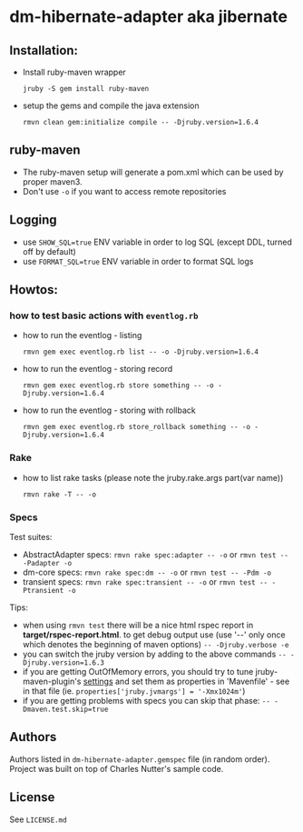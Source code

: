 dm-hibernate-adapter aka jibernate
=========================================


Installation:
-------------

* Install ruby-maven wrapper

    `jruby -S gem install ruby-maven`

* setup the gems and compile the java extension

    `rmvn clean gem:initialize compile -- -Djruby.version=1.6.4`

ruby-maven
----------

* The ruby-maven setup will generate a pom.xml which can be used by proper maven3.
* Don't use `-o` if you want to access remote repositories

Logging
-------

* use `SHOW_SQL=true` ENV variable in order to log SQL (except DDL, turned off by default)
* use `FORMAT_SQL=true` ENV variable in order to format SQL logs

Howtos:
-------

### how to test basic actions with `eventlog.rb`

* how to run the eventlog - listing

    `rmvn gem exec eventlog.rb list -- -o -Djruby.version=1.6.4`

* how to run the eventlog - storing record

    `rmvn gem exec eventlog.rb store something -- -o -Djruby.version=1.6.4`

* how to run the eventlog - storing with rollback

    `rmvn gem exec eventlog.rb store_rollback something -- -o -Djruby.version=1.6.4`

### Rake

* how to list rake tasks (please note the jruby.rake.args part(var name))

    `rmvn rake -T -- -o`

### Specs

Test suites:

* AbstractAdapter specs: `rmvn rake spec:adapter -- -o` or `rmvn test -- -Padapter -o`
* dm-core specs: `rmvn rake spec:dm -- -o` or `rmvn test -- -Pdm -o`
* transient specs: `rmvn rake spec:transient -- -o` or `rmvn test -- -Ptransient -o`

Tips:

* when using `rmvn test` there will be a nice html rspec report in **target/rspec-report.html**.
to get debug output use (use '--' only once which denotes the beginning of maven options) `-- -Djruby.verbose -e`
* you can switch the jruby version by adding to the above commands `-- -Djruby.version=1.6.3`
* if you are getting OutOfMemory errors, you should try to tune jruby-maven-plugin's [settings](https://github.com/mkristian/jruby-maven-plugins) and set them as properties in 'Mavenfile' - see in that file (ie. `properties['jruby.jvmargs'] = '-Xmx1024m'`)
* if you are getting problems with specs you can skip that phase: `-- -Dmaven.test.skip=true`

Authors
-------

Authors listed in `dm-hibernate-adapter.gemspec` file (in random order).
Project was built on top of Charles Nutter's sample code.

License
-------

See `LICENSE.md`

